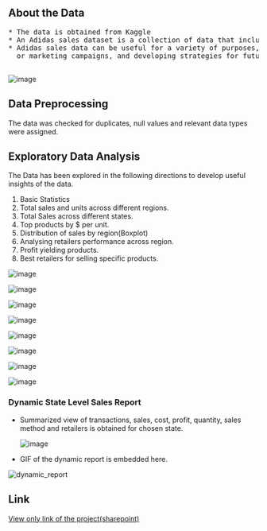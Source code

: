 

## About the Data	

<pre>
* The data is obtained from Kaggle 
* An Adidas sales dataset is a collection of data that includes information on the sales of Adidas products.
* Adidas sales data can be useful for a variety of purposes, such as analyzing sales trends, identifying successful products 
  or marketing campaigns, and developing strategies for future sales. 
	
</pre>

![image](https://github.com/pooja614/excel_projects/assets/69869583/afb022e0-96e5-438d-8873-57cd1f0a2e36)

## Data Preprocessing 
The data was checked for duplicates, null values and relevant data types were assigned. 

## Exploratory Data Analysis
The Data has been explored in the following directions to develop useful insights of the data. 
1. Basic Statistics
2. Total sales and units across different regions.
3. Total Sales across different states.
4. Top products by $ per unit.
5. Distribution of sales by region(Boxplot)
6. Analysing retailers performance across region.
7. Profit yielding products.
8. Best retailers for selling specific products.

	
![image](https://github.com/pooja614/excel_projects/assets/69869583/dcfd9c7c-57c1-4f19-bdd1-ac727da1c295)


![image](https://github.com/pooja614/excel_projects/assets/69869583/2d4549d5-89c2-4e99-a03b-a53111c6bbf8)

![image](https://github.com/pooja614/excel_projects/assets/69869583/7e164887-e8f7-4cbd-bc22-dd6900aa95d9) 
	
![image](https://github.com/pooja614/excel_projects/assets/69869583/86e5febc-1b07-46db-8ce7-fa22da6dd49f)

					
					
![image](https://github.com/pooja614/excel_projects/assets/69869583/8bbc79f0-ddf6-431c-9bd2-1e391e39ae2c)

					


![image](https://github.com/pooja614/excel_projects/assets/69869583/dc2ae818-b61f-4eb7-be6e-cbb0feedc228) 

![image](https://github.com/pooja614/excel_projects/assets/69869583/9008d583-ec7a-4204-8bce-0822c156867b) 

![image](https://github.com/pooja614/excel_projects/assets/69869583/916541d5-416c-4a4d-ad4e-9da5616706eb)

### Dynamic State Level Sales Report

* Summarized view of transactions, sales, cost, profit, quantity, sales method and retailers is obtained for chosen state.

  ![image](https://github.com/pooja614/excel_projects/assets/69869583/cbf999b7-fd0a-45c7-b17f-3ffe6b80c2fe)

* GIF of the dynamic report is embedded here. 

![dynamic_report](https://github.com/pooja614/excel_projects/assets/69869583/54b62911-e0ab-43da-981d-4d8d1d4990c4)


## Link  
<a href="https://resonatedatabi-my.sharepoint.com/:x:/g/personal/poojads_resonatedatabi_onmicrosoft_com/Eb64dhiDL9tGice5YMOReJgBWDLxfSNLvFzWduU3cB-zqA?e=3GFKve" target="_blank">View only link of the project(sharepoint)</a> 



										
										









